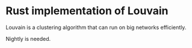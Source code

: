 # Rust implementation of Louvain

Louvain is a clustering algorithm that can run on big networks efficiently.

Nightly is needed.